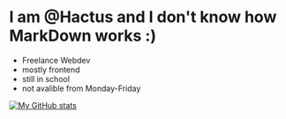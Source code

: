 # I am @Hactus and I don't know how MarkDown works :)
- Freelance Webdev
- mostly frontend
- still in school
- not avalible from Monday-Friday

[![My GitHub stats](https://github-readme-stats.vercel.app/api?username=C4ctus72)](https://github.com/anuraghazra/github-readme-stats)

<!--
- 👋 Hi, I’m @C4ctus72
- 👀 I’m interested in ...
- 🌱 I’m currently learning ...
- 💞️ I’m looking to collaborate on ...
- 📫 How to reach me ...
- 😄 Pronouns: ...
- ⚡ Fun fact: ...
-->
<!---
C4ctus72/C4ctus72 is a ✨ special ✨ repository because its `README.md` (this file) appears on your GitHub profile.
You can click the Preview link to take a look at your changes.
--->
